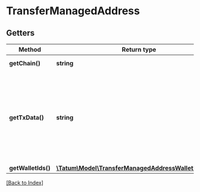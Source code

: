 # TransferManagedAddress

## Getters

Method | Return type | Description | Notes
------------ | ------------- | ------------- | -------------
**getChain()** | **string** | Blockchain to work on |
**getTxData()** | **string** | Hex serialized data representing transaction, which should be signed using one of the managed wallets. |
**getWalletIds()** | [**\Tatum\Model\TransferManagedAddressWalletIdsInner[]**](TransferManagedAddressWalletIdsInner.md) |  |

[[Back to Index]](../index.md)
